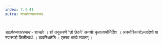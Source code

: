 ```yaml
---
index: 7.4.41
sutra: शाच्छोरन्यतरस्याम्

---
```

_शाछोरन्यतरस्याम्_ - शाच्छोः । शो तनूकरणे॑ 'छो छेदने' अनयोः कृतात्वयोर्निर्देशः । अनयोरिकारोऽन्तादेशो वा स्यात्तादौ कितीत्यर्थः । व्यवस्थितेति । एतच्च भाष्ये स्पष्टम् । 